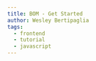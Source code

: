 ```yaml
---
title: BOM - Get Started
author: Wesley Bertipaglia
tags:
  - frontend
  - tutorial
  - javascript
---
```

